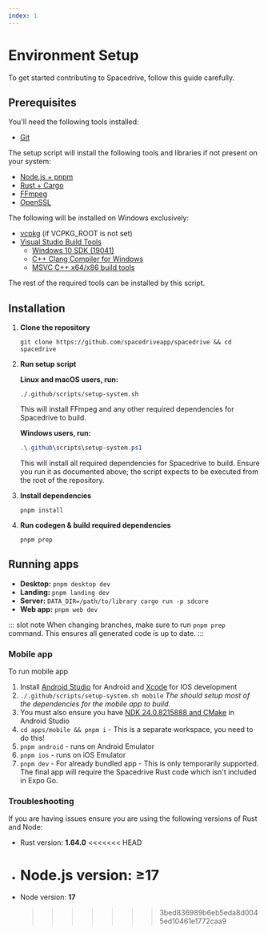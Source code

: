 ```yaml
---
index: 1
---
```


# Environment Setup

To get started contributing to Spacedrive, follow this guide carefully.

## Prerequisites

You'll need the following tools installed:

- [Git](https://git-scm.com/downloads)

The setup script will install the following tools and libraries if not present on your system:

- [Node.js + pnpm](https://pnpm.io/installation)
- [Rust + Cargo](https://doc.rust-lang.org/cargo/getting-started/installation.html)
- [FFmpeg](https://www.ffmpeg.org)
- [OpenSSL](https://www.openssl.org)

The following will be installed on Windows exclusively:

- [vcpkg](https://vcpkg.io) (if VCPKG_ROOT is not set)
- [Visual Studio Build Tools](https://learn.microsoft.com/en-us/visualstudio/install/workload-and-component-ids?view=vs-2022)
  - [Windows 10 SDK (19041)](https://learn.microsoft.com/en-us/visualstudio/install/workload-component-id-vs-build-tools?view=vs-2022)
  - [C++ Clang Compiler for Windows](https://learn.microsoft.com/en-us/visualstudio/install/workload-component-id-vs-build-tools?view=vs-2022)
  - [MSVC C++ x64/x86 build tools](https://learn.microsoft.com/en-us/visualstudio/install/workload-component-id-vs-build-tools?view=vs-2022)

The rest of the required tools can be installed by this script.

## Installation

1. **Clone the repository**
   ```shell
   git clone https://github.com/spacedriveapp/spacedrive && cd spacedrive
   ```
2. **Run setup script**

   **Linux and macOS users, run:**

   ```shell
   ./.github/scripts/setup-system.sh
   ```

   This will install FFmpeg and any other required dependencies for Spacedrive to build.

   **Windows users, run:**

   ```powershell
   .\.github\scripts\setup-system.ps1
   ```

   This will install all required dependencies for Spacedrive to build. Ensure you run it as documented above; the script expects to be executed from the root of the repository.

3. **Install dependencies**

   ```shell
   pnpm install
   ```

4. **Run codegen & build required dependencies**

   ```shell
   pnpm prep
   ```

## Running apps

- **Desktop:** `pnpm desktop dev`
- **Landing:** `pnpm landing dev`
- **Server:** `DATA_DIR=/path/to/library cargo run -p sdcore`
- **Web app:** `pnpm web dev`

::: slot note
When changing branches, make sure to run `pnpm prep` command. This ensures all generated code is up to date.
:::

### Mobile app

To run mobile app

1. Install [Android Studio](https://developer.android.com/studio) for Android and [Xcode](https://apps.apple.com/au/app/xcode/id497799835) for IOS development
2. `./.github/scripts/setup-system.sh mobile`
   _The should setup most of the dependencies for the mobile app to build._
3. You must also ensure you have [NDK 24.0.8215888 and CMake](https://developer.android.com/studio/projects/install-ndk#default-version) in Android Studio
4. `cd apps/mobile && pnpm i` - This is a separate workspace, you need to do this!
5. `pnpm android` - runs on Android Emulator
6. `pnpm ios` - runs on iOS Emulator
7. `pnpm dev` - For already bundled app - This is only temporarily supported. The final app will require the Spacedrive Rust code which isn't included in Expo Go.

### Troubleshooting

If you are having issues ensure you are using the following versions of Rust and Node:

- Rust version: **1.64.0**
  <<<<<<< HEAD
- # Node.js version: **≥17**
- Node version: **17**
  > > > > > > > 3bed836989b6eb5eda8d0045ed10461e1772caa9
